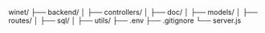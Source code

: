 winet/
├── backend/
│   ├── controllers/
│   ├── doc/
│   ├── models/
│   ├── routes/
│   ├── sql/
│   ├── utils/
├── .env
├── .gitignore
└── server.js